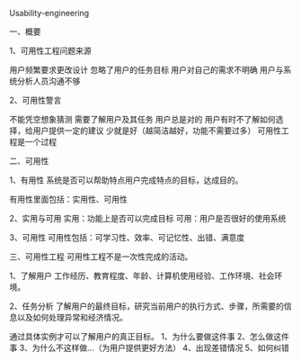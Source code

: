 Usability-engineering

一、概要

1、可用性工程问题来源

用户频繁要求更改设计
忽略了用户的任务目标
用户对自己的需求不明确
用户与系统分析人员沟通不够

2、可用性警言

不能凭空想象猜测
需要了解用户及其任务
用户总是对的
用户有时不了解如何选择，给用户提供一定的建议
少就是好（越简洁越好，功能不需要过多）
可用性工程是一个过程

二、可用性

1、有用性
系统是否可以帮助特点用户完成特点的目标，达成目的。

有用性里面包括：实用性、可用性

2、实用与可用
实用：功能上是否可以完成目标
可用：用户是否很好的使用系统

3、可用性
可用性包括：可学习性、效率、可记忆性、出错、满意度

三、可用性工程
可用性工程不是一次性完成的活动。

1、了解用户
工作经历、教育程度、年龄、计算机使用经验、工作环境、社会环境。

2、任务分析
了解用户的最终目标，研究当前用户的执行方式、步骤，所需要的信息以及如何处理异常和经济情况。

通过具体实例才可以了解用户的真正目标。
1、为什么要做这件事
2、怎么做这件事
3、为什么不这样做...（为用户提供更好方法）
4、出现差错情况
5、如何纠错

